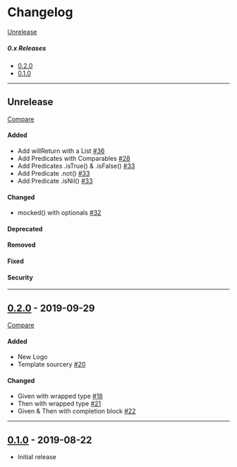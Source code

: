 # Changelog

[Unrelease](#Unrelease)

##### 0.x Releases  
- [0.2.0](#0.2.0)
- [0.1.0](#0.1.0)

---
## Unrelease
[Compare](https://github.com/leoture/MockSwift/compare/v0.2.0...HEAD)
#### Added
- Add willReturn with a List [#36](https://github.com/leoture/MockSwift/pull/36)
- Add Predicates with Comparables [#28](https://github.com/leoture/MockSwift/pull/28)
- Add Predicates .isTrue() & .isFalse() [#33](https://github.com/leoture/MockSwift/pull/33)
- Add Predicate .not() [#33](https://github.com/leoture/MockSwift/pull/33)
- Add Predicate .isNil() [#33](https://github.com/leoture/MockSwift/pull/33)

#### Changed
- mocked() with optionals [#32](https://github.com/leoture/MockSwift/pull/32)

#### Deprecated

#### Removed

#### Fixed

#### Security

---
## [0.2.0](https://github.com/leoture/MockSwift/releases/tag/v0.2.0) - 2019-09-29
[Compare](https://github.com/leoture/MockSwift/compare/v0.1.0...v0.2.0)
#### Added
- New Logo
- Template sourcery [#20](https://github.com/leoture/MockSwift/pull/20)

#### Changed
- Given with wrapped type [#18](https://github.com/leoture/MockSwift/pull/18)
- Then with wrapped type [#21](https://github.com/leoture/MockSwift/pull/21)
- Given & Then with completion block [#22](https://github.com/leoture/MockSwift/pull/22)

---
## [0.1.0](https://github.com/leoture/MockSwift/releases/tag/v0.1.0) - 2019-08-22
- Initial release

